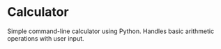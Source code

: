 # Calculator
Simple command-line calculator using Python. Handles basic arithmetic operations with user input.
